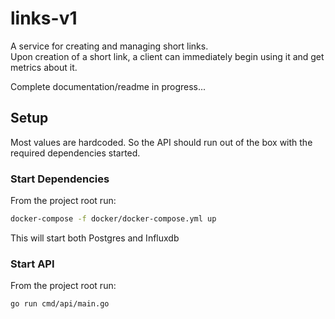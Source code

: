 # links-v1 

A service for creating and managing short links.  
Upon creation of a short link, a client can immediately begin using it and get metrics about it.

Complete documentation/readme in progress...

## Setup

Most values are hardcoded. So the API should run out of the box with the required dependencies started.

### Start Dependencies 

From the project root run:

```bash
docker-compose -f docker/docker-compose.yml up
```

This will start both Postgres and Influxdb

### Start API 

From the project root run:

```bash
go run cmd/api/main.go
```



